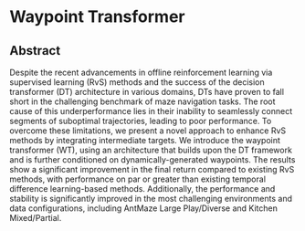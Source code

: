 # Waypoint Transformer

## Abstract

Despite the recent advancements in offline reinforcement learning via supervised learning (RvS) methods and the success of the decision transformer (DT) architecture in various domains, DTs have proven to fall short in the challenging benchmark of maze navigation tasks. The root cause of this underperformance lies in their inability to seamlessly connect segments of suboptimal trajectories, leading to poor performance. To overcome these limitations, we present a novel approach to enhance RvS methods by integrating intermediate targets. We introduce the waypoint transformer (WT), using an architecture that builds upon the DT framework and is further conditioned on dynamically-generated waypoints. The results show a significant improvement in the final return compared to existing RvS methods, with performance on par or greater than existing temporal difference learning-based methods. Additionally, the performance and stability is significantly improved in the most challenging environments and data configurations, including AntMaze Large Play/Diverse and Kitchen Mixed/Partial.
